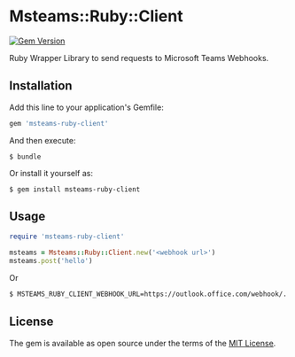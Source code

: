 # Msteams::Ruby::Client

[![Gem Version](https://badge.fury.io/rb/msteams-ruby-client.svg)](https://badge.fury.io/rb/msteams-ruby-client)

Ruby Wrapper Library to send requests to Microsoft Teams Webhooks.

## Installation

Add this line to your application's Gemfile:

```ruby
gem 'msteams-ruby-client'
```

And then execute:

    $ bundle

Or install it yourself as:

    $ gem install msteams-ruby-client

## Usage

```ruby
require 'msteams-ruby-client'

msteams = Msteams::Ruby::Client.new('<webhook url>')
msteams.post('hello')
```

Or

```bash
$ MSTEAMS_RUBY_CLIENT_WEBHOOK_URL=https://outlook.office.com/webhook/... examples/post/post.rb
```

## License

The gem is available as open source under the terms of the [MIT License](https://opensource.org/licenses/MIT).

